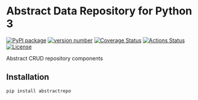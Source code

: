 # Abstract Data Repository for Python 3

[![PyPI package](https://img.shields.io/badge/pip%20install-abstractrepo-brightgreen)](https://pypi.org/project/abstractrepo/)
[![version number](https://img.shields.io/pypi/v/abstractrepo?color=green&label=version)](https://github.com/Smoren/abstractrepo-pypi/releases)
[![Coverage Status](https://coveralls.io/repos/github/Smoren/abstractrepo-pypi/badge.svg?branch=master)](https://coveralls.io/github/Smoren/abstractrepo-pypi?branch=master)
[![Actions Status](https://github.com/Smoren/abstractrepo-pypi/workflows/Test/badge.svg)](https://github.com/Smoren/abstractrepo-pypi/actions)
[![License](https://img.shields.io/github/license/Smoren/abstractrepo-pypi)](https://github.com/Smoren/abstractrepo-pypi/blob/master/LICENSE)

Abstract CRUD repository components

## Installation

```
pip install abstractrepo
```
